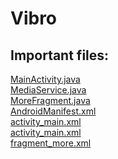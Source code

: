 # Vibro

## Important files:
[MainActivity.java](app/src/main/java/com/thewhitewings/vibro/MainActivity.java) <br>
[MediaService.java](app/src/main/java/com/thewhitewings/vibro/MediaService.java) <br>
[MoreFragment.java](app/src/main/java/com/thewhitewings/vibro/MoreFragment.java) <br>
[AndroidManifest.xml](app/src/main/AndroidManifest.xml) <br>
[activity_main.xml](app/src/main/res/layout/activity_main.xml) <br>
[activity_main.xml](app/src/main/res/xml/activity_main_scene.xml) <br>
[fragment_more.xml](app/src/main/res/layout/fragment_more.xml)
